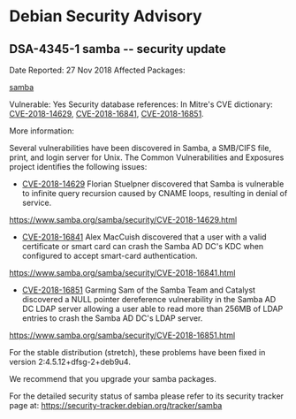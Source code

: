 
Debian Security Advisory
========================


DSA-4345-1 samba -- security update
-----------------------------------



Date Reported:
27 Nov 2018
Affected Packages:

[samba](https://packages.debian.org/src:samba)

Vulnerable:
Yes
Security database references:
In Mitre's CVE dictionary: [CVE-2018-14629](https://security-tracker.debian.org/tracker/CVE-2018-14629), [CVE-2018-16841](https://security-tracker.debian.org/tracker/CVE-2018-16841), [CVE-2018-16851](https://security-tracker.debian.org/tracker/CVE-2018-16851).  

More information:

Several vulnerabilities have been discovered in Samba, a SMB/CIFS file,
print, and login server for Unix. The Common Vulnerabilities and
Exposures project identifies the following issues:


* [CVE-2018-14629](https://security-tracker.debian.org/tracker/CVE-2018-14629)
Florian Stuelpner discovered that Samba is vulnerable to
 infinite query recursion caused by CNAME loops, resulting in
 denial of service.


<https://www.samba.org/samba/security/CVE-2018-14629.html>
* [CVE-2018-16841](https://security-tracker.debian.org/tracker/CVE-2018-16841)
Alex MacCuish discovered that a user with a valid certificate or
 smart card can crash the Samba AD DC's KDC when configured to accept
 smart-card authentication.


<https://www.samba.org/samba/security/CVE-2018-16841.html>
* [CVE-2018-16851](https://security-tracker.debian.org/tracker/CVE-2018-16851)
Garming Sam of the Samba Team and Catalyst discovered a NULL pointer
 dereference vulnerability in the Samba AD DC LDAP server allowing a
 user able to read more than 256MB of LDAP entries to crash the Samba
 AD DC's LDAP server.


<https://www.samba.org/samba/security/CVE-2018-16851.html>


For the stable distribution (stretch), these problems have been fixed in
version 2:4.5.12+dfsg-2+deb9u4.


We recommend that you upgrade your samba packages.


For the detailed security status of samba please refer to its
security tracker page at:
<https://security-tracker.debian.org/tracker/samba>






